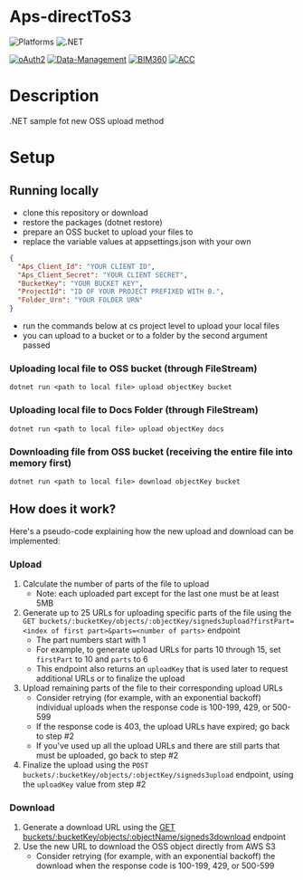 ﻿# Aps-directToS3

![Platforms](https://img.shields.io/badge/platform-Windows|MacOS-lightgray.svg)
![.NET](https://img.shields.io/badge/.NET%20Core-3.1-blue.svg)

[![oAuth2](https://img.shields.io/badge/oAuth2-v1-green.svg)](http://developer.autodesk.com/)
[![Data-Management](https://img.shields.io/badge/Data%20Management-v2-green.svg)](http://developer.autodesk.com/)
[![BIM360](https://img.shields.io/badge/BIM360-v1-green.svg)](http://developer.autodesk.com/)
[![ACC](https://img.shields.io/badge/ACC-v1-green.svg)](http://developer.autodesk.com/)

# Description

.NET sample fot new OSS upload method

# Setup

## Running locally

- clone this repository or download
- restore the packages (dotnet restore)
- prepare an OSS bucket to upload your files to
- replace the variable values at appsettings.json with your own

```json
{
  "Aps_Client_Id": "YOUR CLIENT ID",
  "Aps_Client_Secret": "YOUR CLIENT SECRET",
  "BucketKey": "YOUR BUCKET KEY",
  "ProjectId": "ID OF YOUR PROJECT PREFIXED WITH B.",
  "Folder_Urn": "YOUR FOLDER URN"
}
```

- run the commands below at cs project level to upload your local files
- you can upload to a bucket or to a folder by the second argument passed

### Uploading local file to OSS bucket (through FileStream)

`dotnet run <path to local file> upload objectKey bucket`

### Uploading local file to Docs Folder (through FileStream)

`dotnet run <path to local file> upload objectKey docs`

### Downloading file from OSS bucket (receiving the entire file into memory first)

`dotnet run <path to local file> download objectKey bucket`

## How does it work?

Here's a pseudo-code explaining how the new upload and download can be implemented:

### Upload

1. Calculate the number of parts of the file to upload
   - Note: each uploaded part except for the last one must be at least 5MB
2. Generate up to 25 URLs for uploading specific parts of the file using the `GET buckets/:bucketKey/objects/:objectKey/signeds3upload?firstPart=<index of first part>&parts=<number of parts>` endpoint
   - The part numbers start with 1
   - For example, to generate upload URLs for parts 10 through 15, set `firstPart` to 10 and `parts` to 6
   - This endpoint also returns an `uploadKey` that is used later to request additional URLs or to finalize the upload
3. Upload remaining parts of the file to their corresponding upload URLs
   - Consider retrying (for example, with an exponential backoff) individual uploads when the response code is 100-199, 429, or 500-599
   - If the response code is 403, the upload URLs have expired; go back to step #2
   - If you've used up all the upload URLs and there are still parts that must be uploaded, go back to step #2
4. Finalize the upload using the `POST buckets/:bucketKey/objects/:objectKey/signeds3upload` endpoint, using the `uploadKey` value from step #2

### Download

1. Generate a download URL using the [GET buckets/:bucketKey/objects/:objectName/signeds3download](https://forge.autodesk.com/en/docs/data/v2/reference/http/buckets-:bucketKey-objects-:objectName-signeds3download-GET) endpoint
2. Use the new URL to download the OSS object directly from AWS S3
   - Consider retrying (for example, with an exponential backoff) the download when the response code is 100-199, 429, or 500-599